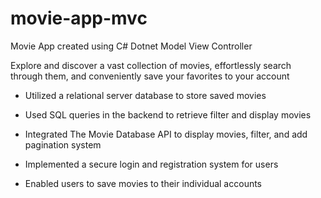 # movie-app-mvc

Movie App created using C# Dotnet Model View Controller

Explore and discover a vast collection of movies, effortlessly search through them, and conveniently save your favorites to your account 

- Utilized a relational server database to store saved movies

- Used SQL queries in the backend to retrieve filter and display movies

- Integrated The Movie Database API to display movies, filter, and add pagination system

- Implemented a secure login and registration system for users

- Enabled users to save movies to their individual accounts
